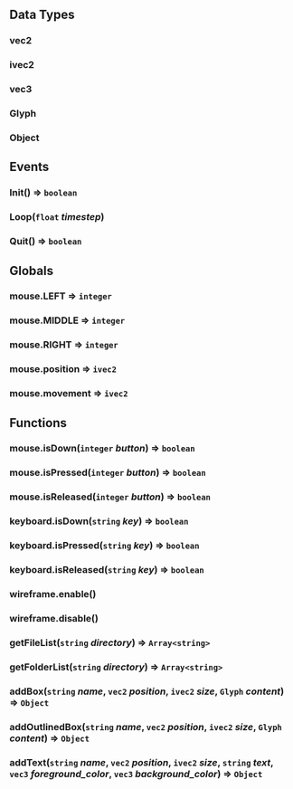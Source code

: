 ## Data Types

### vec2

### ivec2

### vec3

### Glyph

### Object

## Events

### Init() => `boolean`

### Loop(`float` _timestep_)

### Quit() => `boolean`

## Globals

### mouse.LEFT => `integer`

### mouse.MIDDLE => `integer`

### mouse.RIGHT => `integer`

### mouse.position => `ivec2`

### mouse.movement => `ivec2`

## Functions

### mouse.isDown(`integer` _button_) => `boolean`

### mouse.isPressed(`integer` _button_) => `boolean`

### mouse.isReleased(`integer` _button_) => `boolean`

### keyboard.isDown(`string` _key_) => `boolean`

### keyboard.isPressed(`string` _key_) => `boolean`

### keyboard.isReleased(`string` _key_) => `boolean`

### wireframe.enable()

### wireframe.disable()

### getFileList(`string` _directory_) => `Array<string>`

### getFolderList(`string` _directory_) => `Array<string>`

### addBox(`string` _name_, `vec2` _position_, `ivec2` _size_, `Glyph` _content_) => `Object`

### addOutlinedBox(`string` _name_, `vec2` _position_, `ivec2` _size_, `Glyph` _content_) => `Object`

### addText(`string` _name_, `vec2` _position_, `ivec2` _size_, `string` _text_, `vec3` _foreground_color_, `vec3` _background_color_) => `Object`